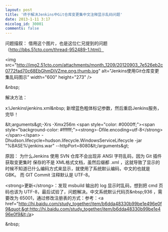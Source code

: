 ```yaml
---
layout: post
title: '终于解决Jenkins中Git仓库变更集中文注释显示乱码问题'
date: 2013-1-11 3:17
micolog_id: 30001
comments: false
---
```

问题描叙： 借用这个图片，也是这位仁兄提到的问题（http://bbs.51cto.com/thread-952489-1.html）

&lt;img src=&quot;http://img2.51cto.com/attachments/month_1209/20120903_7e526eb2c0772fad70c68EbGhmDiVZme.png.thumb.jpg&quot; alt=&quot;Jenkins使用Git仓库变更集乱码图示&quot; width=&quot;600&quot; height=&quot;273&quot; /&gt;

&amp;nbsp;

解决方法：

x:\Jenkins\jenkins.xml&amp;nbsp; 新增蓝色粗体标记参数，然后重启Jenkins服务，完毕！

&amp;lt;arguments&amp;gt;-Xrs -Xmx256m &lt;span style=&quot;color: #0000ff;&quot;&gt;&lt;span style=&quot;background-color: #ffffff;&quot;&gt;&lt;strong&gt;-Dfile.encoding=utf-8&lt;/strong&gt;&lt;/span&gt;&lt;/span&gt; -Dhudson.lifecycle=hudson.lifecycle.WindowsServiceLifecycle -jar &quot;%BASE%\jenkins.war&quot; --httpPort=8080&amp;lt;/arguments&amp;gt;

原因： 为什么Jenkins 使用 SVN 仓库不会出现非 ANSI 字符乱码，因为 Git 插件获取变更集时 保存的不是 XML格式文档，虽然后缀都 .xml ，这就导致了显示的时候不知道已什么编码方式来显示，就使用了系统默认编码，中文的也就是 GBK。 而 GIT Commit 注释默认是 UTF-8。

&lt;strong&gt;更新&lt;/strong&gt;：发现 msbuild 输出的 log 显示时乱码，想到把 cmd 页码也该为 UTF-8，最后试验了，问题解决。中文系统默认代码页&amp;nbsp;936 ，需要改为 65001，通过修改注册表的方式：参考：&lt;a href=&quot;http://hi.baidu.com/study_together/item/b6dda48330b99be1e496e0f9&quot;&gt;http://hi.baidu.com/study_together/item/b6dda48330b99be1e496e0f9&lt;/a&gt;

&amp;nbsp;
